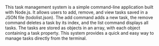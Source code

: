 This task management system is a simple command-line application built with Node.js. It allows users to add, remove, and view tasks saved in a JSON file (todolist.json). The add command adds a 
new task, the remove command deletes a task by its index, and the list command displays all tasks. The tasks are stored as objects in an array, with each object containing a task property. This 
system provides a quick and easy way to manage tasks directly from the terminal.

